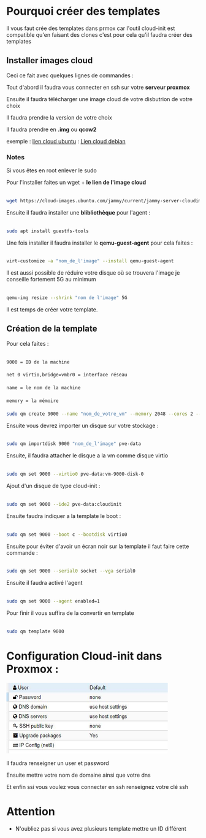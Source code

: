 
# Pourquoi créer des templates

Il vous faut crée des templates dans prmox car l'outil cloud-init est compatible qu'en faisant des clones c'est pour cela qu'il faudra créer des templates

## Installer images cloud
Ceci ce fait avec quelques lignes de commandes : 

Tout d'abord il faudra vous connecter en ssh sur votre **serveur proxmox**

Ensuite il faudra télécharger une image cloud de votre disbutrion de votre choix 

Il faudra prendre la version de votre choix 

Il faudra prendre en **.img** ou **qcow2**

exemple : [lien cloud ubuntu](https://cloud-images.ubuntu.com/)
        : [Lien cloud debian](https://cloud.debian.org/images/cloud/bullseye/daily/latest/)   

### Notes 

Si vous êtes en root enlever le sudo 

Pour l'installer faites un wget + **le lien de l'image cloud**

~~~bash 

wget https://cloud-images.ubuntu.com/jammy/current/jammy-server-cloudimg-amd64.img

~~~

Ensuite il faudra installer une **blibliothèque** pour l'agent :

~~~bash 

sudo apt install guestfs-tools

~~~

Une fois installer il faudra installer le **qemu-guest-agent** pour cela faites : 

~~~bash 

virt-customize -a "nom_de_l'image" --install qemu-guest-agent

~~~

Il est aussi possible de réduire votre disque où se trouvera l'image je conseille fortement 5G au minimum 

~~~bash 

qemu-img resize --shrink "nom de l'image" 5G

~~~
Il est temps de créer votre template.

## Création de la template

Pour cela faites : 

~~~bash

9000 = ID de la machine 

net 0 virtio,bridge=vmbr0 = interface réseau

name = le nom de la machine 

memory = la mémoire 

sudo qm create 9000 --name "nom_de_votre_vm" --memory 2048 --cores 2 --net0 virtio,bridge=vmbr0

~~~

Ensuite vous devrez importer un disque sur votre stockage :

~~~bash 

sudo qm importdisk 9000 "nom_de_l'image" pve-data

~~~

Ensuite, il faudra attacher le disque a la vm comme disque virtio

~~~bash 

sudo qm set 9000 --virtio0 pve-data:vm-9000-disk-0

~~~

Ajout d'un disque de type cloud-init : 
 
~~~bash 

sudo qm set 9000 --ide2 pve-data:cloudinit

~~~


Ensuite faudra indiquer a la template le boot :

~~~bash

sudo qm set 9000 --boot c --bootdisk virtio0
~~~


Ensuite pour éviter d'avoir un écran noir sur la template il faut faire cette commande :

~~~bash 

sudo qm set 9000 --serial0 socket --vga serial0

~~~

Ensuite il faudra activé l'agent 

~~~bash

sudo qm set 9000 --agent enabled=1

~~~

Pour finir il vous suffira de la convertir en template

~~~bash

sudo qm template 9000

~~~

# Configuration Cloud-init dans Proxmox :

![cloud-init](/docs/images/template.jpg)

Il faudra renseigner un user et password 

Ensuite mettre votre nom de domaine ainsi que votre dns 

Et enfin ssi vous voulez vous connecter en ssh renseignez votre clé ssh

# Attention 

- N'oubliez pas si vous avez plusieurs template mettre un ID différent  